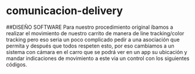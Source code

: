 # comunicacion-delivery
##DISEÑO SOFTWARE
Para nuestro procedimiento original íbamos a realizar el movimiento de nuestro carrito de manera de line 
tracking/color tracking pero eso seria un poco complicado pedir a una asociación que permita y 
después que todos respeten esto, por eso cambiamos a un sistema con cámara en el carro que se podrá ver
en un app su ubicación y mandar indicaciones de movimiento a este via un control con los siguientes códigos.
